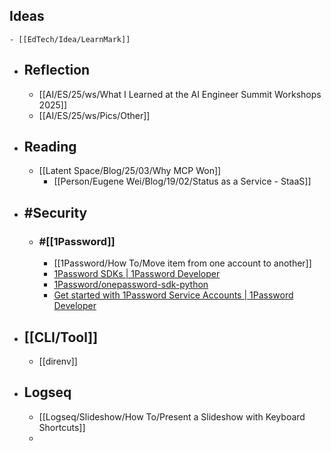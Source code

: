 ## Ideas
	- [[EdTech/Idea/LearnMark]]
- ## Reflection
	- [[AI/ES/25/ws/What I Learned at the AI Engineer Summit Workshops 2025]]
	- [[AI/ES/25/ws/Pics/Other]]
- ## Reading
	- [[Latent Space/Blog/25/03/Why MCP Won]]
		- [[Person/Eugene Wei/Blog/19/02/Status as a Service - StaaS]]
- ## #Security
	- ### #[[1Password]]
		- [[1Password/How To/Move item from one account to another]]
		- [1Password SDKs | 1Password Developer](https://developer.1password.com/docs/sdks/)
		- [1Password/onepassword-sdk-python](https://github.com/1Password/onepassword-sdk-python)
		- [Get started with 1Password Service Accounts | 1Password Developer](https://developer.1password.com/docs/service-accounts/get-started/)
- ## [[CLI/Tool]]
	- [[direnv]]
- ## Logseq
	- [[Logseq/Slideshow/How To/Present a Slideshow with Keyboard Shortcuts]]
	-